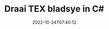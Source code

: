 ---
############################# Static ############################
layout: "auto-gen-merger"
date: 2022-10-24T07:40:12
draft: false
otherformats: pdf xps epub

############################# Head ############################
head_title: "Draai TEX bladsye in C# – Draai teen 90, 180, 270 hoek"
head_description: "Draai spesifieke of alle dokumentbladsye van 'n TEX-lêer teen 'n rotasiehoek van 90, 180, 270 deur gebruik te maak van dokumentsamesmeltings-API."

############################# Header ############################
title: "Draai TEX bladsye in C#"
description: "Draai TEX Bladsye met 'n paar reëls van .NET-kode."
bg_image: "https://cms.admin.containerize.com/templates/aspose/App_Themes/V3/images/bg/header1.png"
bg_overlay: false
button:
    enable: true
    icon: "fas fa-arrow-down"
    label: "Laai gratis proeflopie af"
    link: "https://downloads.groupdocs.com/merger/net"

############################# SubMenu ############################
submenu:
    enable: true

    left:
        img_alt: "GroupDocs.Merger for .NET"
        image: "https://cms.admin.containerize.com/templates/groupdocs/images/product-logos/90x90-noborder/groupdocs-merger-net.png"
        product: "GroupDocs.Merger"
        platform: ".NET"

    middle:
        button:

            # button loop
            - link: "https://apireference.groupdocs.com/merger/net"
              text: "API-verwysing"

            # button loop
            - link: "https://github.com/groupdocs-merger"
              text: "Kode voorbeelde"

            # button loop
            - link: "https://products.groupdocs.app/merger/family"
              text: "Regstreekse demonstrasies"

            # button loop
            - link: "https://purchase.groupdocs.com/pricing/merger/net"
              text: "Pryse"

    right:
        link_download: "https://downloads.groupdocs.com/merger"
        link_learn: "https://docs.groupdocs.com/merger/net"
        link_buy: "https://purchase.groupdocs.com"

############################# About ############################
about:
    enable: true
    title: "Oor GroupDocs.Merger for .NET API"
    content: |
        [GroupDocs.Merger for .NET](/af/merger/net/) bied 'n eenvoudige oplossing om veilig saam te smelt en te verdeel tussen 'n wye reeks dokumentformate, insluitend PDF, Microsoft Office (Word, Excel, PowerPoint , OneNote), OpenDocument, HTML, beelde en vele ander binne .NET toepassings. Deur net 'n paar reëls van die kode by te voeg, voer verskeie dokumentbewerkings uit soos skuif, verwyder, draai, ruil, onttrek of verander die oriëntasie van bladsye binne die dokumente. Die dokumentsamesmeltings-API ondersteun ook die voorskou van dokumentbladsye as 'n prent om die dokumentstruktuur, formatering en inhoud op die bladsy te ontleed.
        
        GroupDocs.Merger API is 'n regte keuse vir korporatiewe oplossings wat lêerbladsyrotasie-funksies benodig. Hierdie API's word goed ondersteun op alle groot bedryfstelsels en platforms insluitend .NET Framework, .NET Standard, .NET Core, Mono.

############################# Steps ############################
steps:
    enable: true
    title_left: "Draai TEX lêerbladsye in .NET"
    content_left: |
        [GroupDocs.Merger for .NET](/af/merger/net/) maak dit maklik vir C#-ontwikkelaars om sekere spesifieke of alle bladsye binne 'n TEX-lêer teen 90 te draai , 180 of 270 rotasiehoek deur 'n paar maklike stappe te implementeer.
        
        * Inisialiseer **RotateOptions** met verlangde rotasiehoek en bladsynommers.
        * Skep nuwe instansie van **Merger** en gee brondokumentpad as 'n konstruktorparameter deur.
        * Bel **RotatePages** en slaag **RotateOptions** objek.
        * Bel **Stoor** en spesifiseer die lêerpad om die resulterende dokument te stoor.

    title_right: "Stelselvereistes"
    content_right: |
        GroupDocs.Merger for .NET API's word op alle groot platforms en bedryfstelsels ondersteun. Voordat u die kode hieronder uitvoer, maak asseblief seker dat u die volgende voorvereistes op u stelsel geïnstalleer het.

        * Bedryfstelsels: Microsoft Windows, Linux, MacOS
        * Ontwikkelingsomgewings: Visual Studio, Xamarin, MonoDevelop
        * Raamwerke: .NET Framework, .NET Standard, .NET Core, Mono
        * Laai die nuutste weergawe van GroupDocs.Merger for .NET af vanaf [NuGet](https://www.nuget.org/packages/groupdocs.merger)
         
    code: |
     {{% merger/additional-styles %}}
     {{< merger/code-merger title="Hoe om TEX lêerbladsye te draai deur C# voorbeeldkode te gebruik">}}

        ```csharp    
        // Draai TEX lêerbladsye deur GroupDocs.Merger API te gebruik
        // Inisialiseer RotateOptions-klas om rotasiehoek en bladsynommers om te draai te spesifiseer
        RotateOptions rotateOptions = new RotateOptions(RotateMode.Rotate180, new int[] { 2, 3 });

        // Instansieer samesmelting met invoer TEX dokument
        using (Merger merger = new Merger("input.tex"))
          {
            // Roep RotatePages metode en gee RotateOptions voorwerp aan dit
            merger.RotatePages(rotateOptions);
    
            // Roep Stoor-metode en slaag die gewenste lêerpad om die uitvoerdokument te stoor
            merger.Save("output.tex");
          }
        ```
     {{< /merger/code-merger >}}

############################# Demos ############################
demos:
    enable: true
    title: "Regstreekse demonstrasies - Draai TEX lêerbladsye aanlyn"
    content: |
       Draai TEX lêerbladsye op die oomblik deur [GroupDocs.Merger Live Demos](https://products.groupdocs.app/splitter/rotate-pages/tex) webwerf te besoek.
       Die lewendige demo het die volgende voordele.
        
############################# About Formats ############################
about_formats:
    enable: true

############################# More Formats ############################
more_formats:
    enable: true
    title: "Draai bladsye van ander dokumentformate"
    content: |
        .NET dokumente samesmelting en verdeel API vir lêerformate en beelde. Draai sommige van die gewilde lêerformate soos hieronder genoem.

############################# Back to top ###############################
back_to_top:
    enable: true
---